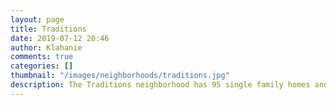 ```yaml
---
layout: page
title: Traditions
date: 2019-07-12 20:46
author: Klahanie
comments: true
categories: []
thumbnail: "/images/neighborhoods/traditions.jpg"
description: The Traditions neighborhood has 95 single family homes and is next to the Mountainview Park, which has a pool, play structure, basketball court, pickleball court, two tennis courts, a Park and Ride area, and access to the Klahanie Powerline Trail. The Traditions neighborhood also has a trail that leads to the Klahanie shopping center and commercial area.
---
```

<object type="image/svg+xml" data="{{site.url}}/images/neighborhoods/traditions.svg" class="img-fluid"/>